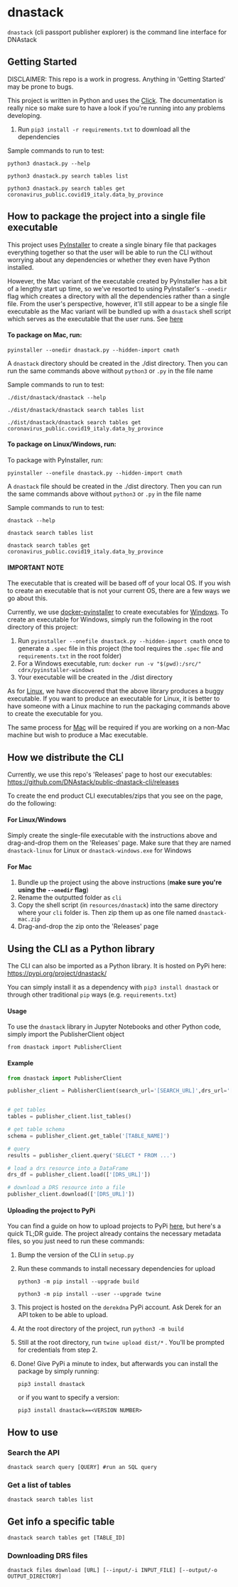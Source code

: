# dnastack
`dnastack` (cli passport publisher explorer) is the command line interface for DNAstack

## Getting Started
DISCLAIMER: This repo is a work in progress. Anything in 'Getting Started' may be prone to bugs.

This project is written in Python and uses the [Click](https://click.palletsprojects.com/en/7.x/). The documentation is really nice so make sure to have a look if you're running into any problems developing.

1. Run `pip3 install -r requirements.txt` to download all the dependencies

Sample commands to run to test:
```
python3 dnastack.py --help

python3 dnastack.py search tables list

python3 dnastack.py search tables get coronavirus_public.covid19_italy.data_by_province
```

## How to package the project into a single file executable

This project uses [PyInstaller](https://www.pyinstaller.org/) to create a single binary file that packages everything together so that the user will be able to run the CLI without worrying about any dependencies or whether they even have Python installed.

However, the Mac variant of the executable created by PyInstaller has a bit of a lengthy start up time, so we've resorted to using PyInstaller's `--onedir` flag which creates a directory with all the dependencies rather than a single file. From the user's perspective, however, it'll still appear to be a single file executable as the Mac variant will be bundled up with a `dnastack` shell script which serves as the executable that the user runs. See [here](#for-mac)

#### To package on Mac, run:

`pyinstaller --onedir dnastack.py --hidden-import cmath`

A `dnastack` directory should be created in the ./dist directory. Then you can run the same commands above without `python3` or `.py` in the file name

Sample commands to run to test:

```
./dist/dnastack/dnastack --help

./dist/dnastack/dnastack search tables list

./dist/dnastack/dnastack search tables get coronavirus_public.covid19_italy.data_by_province
```

#### To package on Linux/Windows, run:

To package with PyInstaller, run:

`pyinstaller --onefile dnastack.py --hidden-import cmath`

A `dnastack` file should be created in the ./dist directory. Then you can run the same commands above without `python3` or `.py` in the file name

Sample commands to run to test:

```
dnastack --help

dnastack search tables list

dnastack search tables get coronavirus_public.covid19_italy.data_by_province
```

#### IMPORTANT NOTE
The executable that is created will be based off of your local OS. If you wish to create an executable that is not your current OS, there are a few ways we go about this.

Currently, we use [docker-pyinstaller](https://github.com/cdrx/docker-pyinstaller) to create executables for <u>Windows</u>. To create an executable for Windows, simply run the following in the root directory of this project:

1. Run `pyinstaller --onefile dnastack.py --hidden-import cmath` once to generate a `.spec` file in this project (the tool requires the `.spec` file and `requirements.txt` in the root folder)
2. For a Windows executable, run: `docker run -v "$(pwd):/src/" cdrx/pyinstaller-windows`
3. Your executable will be created in the ./dist directory

As for <u>Linux</u>, we have discovered that the above library produces a buggy executable. If you want to produce an executable for Linux, it is better to have someone with a Linux machine to run the packaging commands above to create the executable for you.

The same process for <u>Mac</u> will be required if you are working on a non-Mac machine but wish to produce a Mac executable.


## How we distribute the CLI

Currently, we use this repo's 'Releases' page to host our executables: https://github.com/DNAstack/public-dnastack-cli/releases

To create the end product CLI executables/zips that you see on the page, do the following:

#### For Linux/Windows
Simply create the single-file executable with the instructions above and drag-and-drop them on the 'Releases' page. Make sure that they are named `dnastack-linux` for Linux or `dnastack-windows.exe` for Windows

#### For Mac
1. Bundle up the project using the above instructions (**make sure you're using the `--onedir` flag**)
2. Rename the outputted folder as `cli`
3. Copy the shell script (in `resources/dnastack`) into the same directory where your `cli` folder is. Then zip them up as one file named `dnastack-mac.zip`
4. Drag-and-drop the zip onto the 'Releases' page

## Using the CLI as a Python library
The CLI can also be imported as a Python library. It is hosted on PyPi here: https://pypi.org/project/dnastack/

You can simply install it as a dependency with `pip3 install dnastack` or through other traditional `pip` ways (e.g. `requirements.txt`)

#### Usage

To use the `dnastack` library in Jupyter Notebooks and other Python code, simply import the PublisherClient object

`from dnastack import PublisherClient`

#### Example

```python
from dnastack import PublisherClient

publisher_client = PublisherClient(search_url='[SEARCH_URL]',drs_url='[DRS_URL]')


# get tables
tables = publisher_client.list_tables()

# get table schema
schema = publisher_client.get_table('[TABLE_NAME]')

# query
results = publisher_client.query('SELECT * FROM ...')

# load a drs resource into a DataFrame
drs_df = publisher_client.load(['[DRS_URL]'])

# download a DRS resource into a file
publisher_client.download(['[DRS_URL]'])
```

#### Uploading the project to PyPi
You can find a guide on how to upload projects to PyPi [here](https://packaging.python.org/tutorials/packaging-projects/), but here's a quick TL;DR guide. The project already contains the necessary metadata files, so you just need to run these commands:
1. Bump the version of the CLI in `setup.py`

1. Run these commands to install necessary dependencies for upload

    `python3 -m pip install --upgrade build`

    `python3 -m pip install --user --upgrade twine`

1. This project is hosted on the `derekdna` PyPi account. Ask Derek for an API token to be able to upload.

1. At the root directory of the project, run `python3 -m build`

1. Still at the root directory, run `twine upload dist/*` . You'll be prompted for credentials from step 2.

1. Done! Give PyPi a minute to index, but afterwards you can install the package by simply running:

    `pip3 install dnastack`

    or if you want to specify a version:

    `pip3 install dnastack==<VERSION NUMBER>`

## How to use
### Search the API
```
dnastack search query [QUERY] #run an SQL query
```

### Get a list of tables
```
dnastack search tables list
```

## Get info a specific table
```
dnastack search tables get [TABLE_ID]
```

### Downloading DRS files
```
dnastack files download [URL] [--input/-i INPUT_FILE] [--output/-o OUTPUT_DIRECTORY]
```

